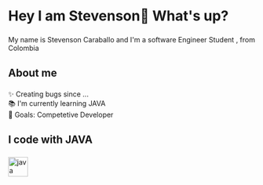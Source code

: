 <h1 align="left">Hey  I am Stevenson👋 What's up?</h1>

###

<p align="left">My name is Stevenson Caraballo and I'm a software Engineer Student , from Colombia</p>

###

<h2 align="left">About me</h2>

###

<p align="left">✨ Creating bugs since ...<br>📚 I'm currently learning JAVA<br>🎯 Goals: Competetive Developer<br> </p>

###

<h2 align="left">I code with JAVA</h2>

###

<div align="left">
  <img src="https://cdn.jsdelivr.net/gh/devicons/devicon/icons/java/java-original.svg" height="40" alt="java logo"  />
  <img width="12" />
 
</div>

###

